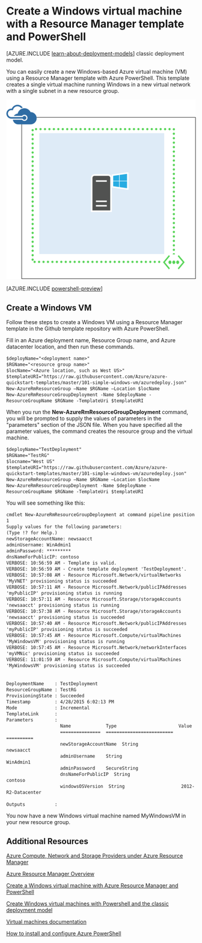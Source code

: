 <properties
	pageTitle="Create a VM with a template | Microsoft Azure"
	description="Use a Resource Manager template and Azure PowerShell to create a new Windows virtual machine."
	services="virtual-machines"
	documentationCenter=""
	authors="davidmu1"
	manager="timlt"
	editor=""
	tags="azure-resource-manager"/>

<tags
	ms.service="virtual-machines"
	ms.workload="infrastructure-services"
	ms.tgt_pltfrm="vm-windows"
	ms.devlang="na"
	ms.topic="article"
	ms.date="10/08/2015"
	ms.author="davidmu"/>

# Create a Windows virtual machine with a Resource Manager template and PowerShell

[AZURE.INCLUDE [learn-about-deployment-models](../../includes/learn-about-deployment-models-rm-include.md)] classic deployment model.


You can easily create a new Windows-based Azure virtual machine (VM) using a Resource Manager template with Azure PowerShell. This template creates a single virtual machine running Windows in a new virtual network with a single subnet in a new resource group.

![](./media/virtual-machines-create-windows-powershell-resource-manager-template-simple/windowsvm.png)

[AZURE.INCLUDE [powershell-preview](../../includes/powershell-preview-inline-include.md)]

## Create a Windows VM

Follow these steps to create a Windows VM using a Resource Manager template in the Github template repository with Azure PowerShell.

Fill in an Azure deployment name, Resource Group name, and Azure datacenter location, and then run these commands.

	$deployName="<deployment name>"
	$RGName="<resource group name>"
	$locName="<Azure location, such as West US>"
	$templateURI="https://raw.githubusercontent.com/Azure/azure-quickstart-templates/master/101-simple-windows-vm/azuredeploy.json"
	New-AzureRmResourceGroup –Name $RGName –Location $locName
	New-AzureRmResourceGroupDeployment -Name $deployName -ResourceGroupName $RGName -TemplateUri $templateURI

When you run the **New-AzureRmResourceGroupDeployment** command, you will be prompted to supply the values of parameters in the "parameters" section of the JSON file. When you have specified all the parameter values, the command creates the resource group and the virtual machine.

	$deployName="TestDeployment"
	$RGName="TestRG"
	$locname="West US"
	$templateURI="https://raw.githubusercontent.com/Azure/azure-quickstart-templates/master/101-simple-windows-vm/azuredeploy.json"
	New-AzureRmResourceGroup –Name $RGName –Location $locName
	New-AzureRmResourceGroupDeployment -Name $deployName -ResourceGroupName $RGName -TemplateUri $templateURI

You will see something like this:

	cmdlet New-AzureRmResourceGroupDeployment at command pipeline position 1
	Supply values for the following parameters:
	(Type !? for Help.)
	newStorageAccountName: newsaacct
	adminUsername: WinAdmin1
	adminPassword: *********
	dnsNameForPublicIP: contoso
	VERBOSE: 10:56:59 AM - Template is valid.
	VERBOSE: 10:56:59 AM - Create template deployment 'TestDeployment'.
	VERBOSE: 10:57:08 AM - Resource Microsoft.Network/virtualNetworks 'MyVNET' provisioning status is succeeded
	VERBOSE: 10:57:11 AM - Resource Microsoft.Network/publicIPAddresses 'myPublicIP' provisioning status is running
	VERBOSE: 10:57:11 AM - Resource Microsoft.Storage/storageAccounts 'newsaacct' provisioning status is running
	VERBOSE: 10:57:38 AM - Resource Microsoft.Storage/storageAccounts 'newsaacct' provisioning status is succeeded
	VERBOSE: 10:57:40 AM - Resource Microsoft.Network/publicIPAddresses 'myPublicIP' provisioning status is succeeded
	VERBOSE: 10:57:45 AM - Resource Microsoft.Compute/virtualMachines 'MyWindowsVM' provisioning status is running
	VERBOSE: 10:57:45 AM - Resource Microsoft.Network/networkInterfaces 'myVMNic' provisioning status is succeeded
	VERBOSE: 11:01:59 AM - Resource Microsoft.Compute/virtualMachines 'MyWindowsVM' provisioning status is succeeded


	DeploymentName    : TestDeployment
	ResourceGroupName : TestRG
	ProvisioningState : Succeeded
	Timestamp         : 4/28/2015 6:02:13 PM
	Mode              : Incremental
	TemplateLink      :
	Parameters        :
                    	Name             Type                       Value
	                    ===============  =========================  ==========
	                    newStorageAccountName  String                     newsaacct
	                    adminUsername    String                     WinAdmin1
	                    adminPassword    SecureString
	                    dnsNameForPublicIP  String                     contoso
	                    windowsOSVersion  String                     2012-R2-Datacenter

	Outputs           :

You now have a new Windows virtual machine named MyWindowsVM in your new resource group.

## Additional Resources

[Azure Compute, Network and Storage Providers under Azure Resource Manager](virtual-machines-azurerm-versus-azuresm.md)

[Azure Resource Manager Overview](resource-group-overview.md)

[Create a Windows virtual machine with Azure Resource Manager and PowerShell](virtual-machines-create-windows-powershell-resource-manager.md)

[Create Windows virtual machines with Powershell and the classic deployment model](virtual-machines-ps-create-preconfigure-windows-vms.md)

[Virtual machines documentation](http://azure.microsoft.com/documentation/services/virtual-machines/)

[How to install and configure Azure PowerShell](install-configure-powershell.md)
